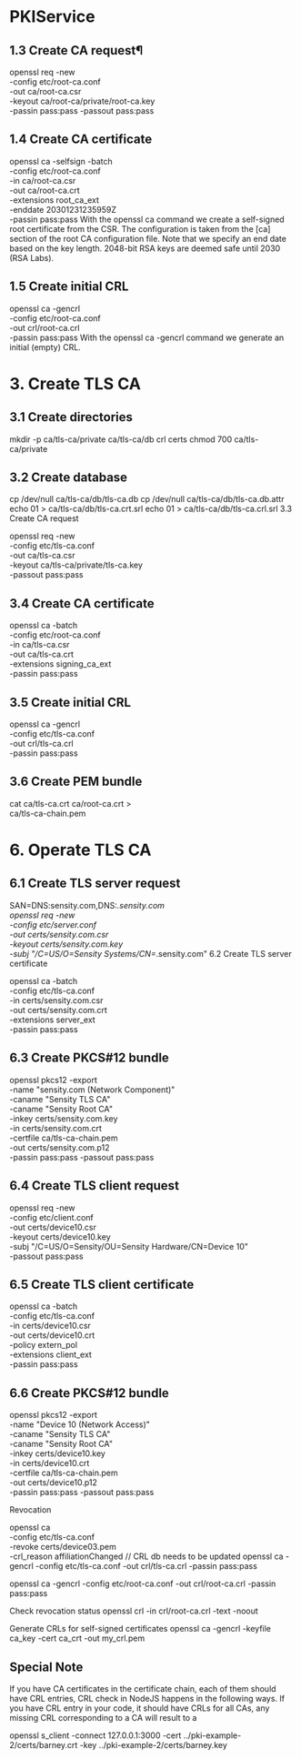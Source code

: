 # PKIService

## 1.3 Create CA request¶

openssl req -new \
    -config etc/root-ca.conf \
    -out ca/root-ca.csr \
    -keyout ca/root-ca/private/root-ca.key \
    -passin pass:pass -passout pass:pass
## 1.4 Create CA certificate

openssl ca -selfsign -batch \
    -config etc/root-ca.conf \
    -in ca/root-ca.csr \
    -out ca/root-ca.crt \
    -extensions root_ca_ext \
    -enddate 20301231235959Z \
    -passin pass:pass
With the openssl ca command we create a self-signed root certificate from the CSR. The configuration is taken from the [ca] section of the root CA configuration file. Note that we specify an end date based on the key length. 2048-bit RSA keys are deemed safe until 2030 (RSA Labs).

## 1.5 Create initial CRL

openssl ca -gencrl \
    -config etc/root-ca.conf \
    -out crl/root-ca.crl \
    -passin pass:pass
With the openssl ca -gencrl command we generate an initial (empty) CRL.

# 3. Create TLS CA
## 3.1 Create directories

mkdir -p ca/tls-ca/private ca/tls-ca/db crl certs
chmod 700 ca/tls-ca/private

## 3.2 Create database

cp /dev/null ca/tls-ca/db/tls-ca.db
cp /dev/null ca/tls-ca/db/tls-ca.db.attr
echo 01 > ca/tls-ca/db/tls-ca.crt.srl
echo 01 > ca/tls-ca/db/tls-ca.crl.srl
3.3 Create CA request

openssl req -new \
    -config etc/tls-ca.conf \
    -out ca/tls-ca.csr \
    -keyout ca/tls-ca/private/tls-ca.key \
    -passout pass:pass
## 3.4 Create CA certificate

openssl ca -batch \
    -config etc/root-ca.conf \
    -in ca/tls-ca.csr \
    -out ca/tls-ca.crt \
    -extensions signing_ca_ext \
    -passin pass:pass
## 3.5 Create initial CRL

openssl ca -gencrl \
    -config etc/tls-ca.conf \
    -out crl/tls-ca.crl \
    -passin pass:pass
## 3.6 Create PEM bundle

cat ca/tls-ca.crt ca/root-ca.crt > \
    ca/tls-ca-chain.pem
# 6. Operate TLS CA
## 6.1 Create TLS server request

SAN=DNS:sensity.com,DNS:*.sensity.com \
openssl req -new \
    -config etc/server.conf \
    -out certs/sensity.com.csr \
    -keyout certs/sensity.com.key \
    -subj "/C=US/O=Sensity Systems/CN=*.sensity.com"
6.2 Create TLS server certificate

openssl ca -batch \
    -config etc/tls-ca.conf \
    -in certs/sensity.com.csr \
    -out certs/sensity.com.crt \
    -extensions server_ext \
    -passin pass:pass
## 6.3 Create PKCS#12 bundle

openssl pkcs12 -export \
    -name "sensity.com (Network Component)" \
    -caname "Sensity TLS CA" \
    -caname "Sensity Root CA" \
    -inkey certs/sensity.com.key \
    -in certs/sensity.com.crt \
    -certfile ca/tls-ca-chain.pem \
    -out certs/sensity.com.p12 \
    -passin pass:pass -passout pass:pass
## 6.4 Create TLS client request

openssl req -new \
    -config etc/client.conf \
    -out certs/device10.csr \
    -keyout certs/device10.key \
    -subj "/C=US/O=Sensity/OU=Sensity Hardware/CN=Device 10" \
    -passout pass:pass
## 6.5 Create TLS client certificate

openssl ca -batch \
    -config etc/tls-ca.conf \
    -in certs/device10.csr \
    -out certs/device10.crt \
    -policy extern_pol \
    -extensions client_ext \
    -passin pass:pass
## 6.6 Create PKCS#12 bundle

openssl pkcs12 -export \
    -name "Device 10 (Network Access)" \
    -caname "Sensity TLS CA" \
    -caname "Sensity Root CA" \
    -inkey certs/device10.key \
    -in certs/device10.crt \
    -certfile ca/tls-ca-chain.pem \
    -out certs/device10.p12 \
    -passin pass:pass -passout pass:pass


Revocation 

openssl ca \
    -config etc/tls-ca.conf \
    -revoke certs/device03.pem \
    -crl_reason affiliationChanged
// CRL db needs to be updated 
openssl ca -gencrl     -config etc/tls-ca.conf     -out crl/tls-ca.crl     -passin pass:pass

openssl ca -gencrl     -config etc/root-ca.conf     -out crl/root-ca.crl     -passin pass:pass

Check revocation status 
openssl crl -in crl/root-ca.crl -text -noout 

Generate CRLs for self-signed certificates 
openssl ca -gencrl -keyfile ca_key -cert ca_crt -out my_crl.pem

## Special Note

If you have CA certificates in the certificate chain, each of them should have CRL entries, CRL check in NodeJS happens in the following ways. If you have CRL entry in your code, it should have CRLs for all CAs, any missing CRL corresponding to a CA will result to a 

openssl s_client -connect 127.0.0.1:3000 -cert ../pki-example-2/certs/barney.crt -key ../pki-example-2/certs/barney.key
